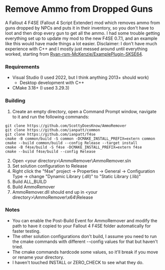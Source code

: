 # Remove Ammo from Dropped Guns
A Fallout 4 F4SE (Fallout 4 Script Extender) mod which removes ammo from guns dropped by NPCs and puts it in their inventory, so you don't have to loot and then drop every gun to get all the ammo. I had some trouble getting everything set up to update my mod to the new F4SE 0.7.1, and an example like this would have made things a lot easier. Disclaimer: I don't have much experience with C++ and I mostly just messed around until everything worked, starting from [Ryan-rsm-McKenzie/ExamplePlugin-SKSE64](https://github.com/Ryan-rsm-McKenzie/ExamplePlugin-SKSE64).

### Requirements
- Visual Studio (I used 2022, but I think anything 2013+ should work)
  - Desktop development with C++
- CMake 3.18+ (I used 3.29.3)

### Building
1. Create an empty directory, open a Command Prompt window, navigate to it and run the following commands:

```
git clone https://github.com/ScottyDoesKnow/AmmoRemover
git clone https://github.com/ianpatt/common
git clone https://github.com/ianpatt/f4se
cmake -B common/build -S common -DCMAKE_INSTALL_PREFIX=extern common
cmake --build common/build --config Release --target install
cmake -B f4se/build -S f4se -DCMAKE_INSTALL_PREFIX=extern f4se
cmake --build f4se/build --config Release
```

2. Open \<your directory>\AmmoRemover\AmmoRemover.sln
3. Set solution configuration to Release
4. Right click the "f4se" project -> Properties -> General -> Configuration Type -> change "Dynamic Library (.dll)" to "Static Library (.lib)"
5. Build ALL_BUILD
6. Build AmmoRemover
7. AmmoRemover.dll should end up in \<your directory>\AmmoRemover\x64\Release

### Notes
- You can enable the Post-Build Event for AmmoRemover and modify the path to have it copied to your Fallout 4 F4SE folder automatically for faster testing.
- The other solution configurations don't build, I assume you need to run the cmake commands with different --config values for that but haven't tried.
- The cmake commands hardcode some values, so it'll break if you move or rename your directory.
- I haven't touched INSTALL or ZERO_CHECK to see what they do.